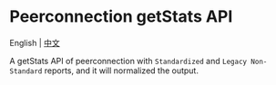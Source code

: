 # Peerconnection getStats API

English | [中文](./README-zh_CN.md)

A getStats API of peerconnection with `Standardized` and `Legacy Non-Standard` reports, and it will normalized the output.


